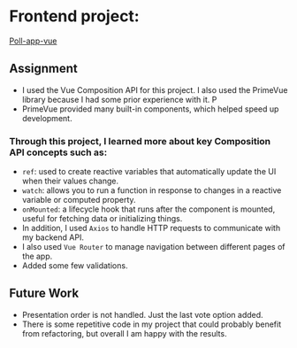 # Frontend project:
[Poll-app-vue](https://github.com/antimanio/poll-app-vue)


## Assignment
- I used the Vue Composition API for this project. I also used the PrimeVue library because I had some prior experience with it. P
- PrimeVue provided many built-in components, which helped speed up development.
### Through this project, I learned more about key Composition API concepts such as:
- `ref`: used to create reactive variables that automatically update the UI when their values change.
- `watch`: allows you to run a function in response to changes in a reactive variable or computed property.
- `onMounted`: a lifecycle hook that runs after the component is mounted, useful for fetching data or initializing things.
- In addition, I used `Axios` to handle HTTP requests to communicate with my backend API.
- I also used `Vue Router` to manage navigation between different pages of the app.
- Added some few validations.

## Future Work
- Presentation order is not handled. Just the last vote option added. 
- There is some repetitive code in my project that could probably benefit from refactoring, but overall I am happy with the results.

